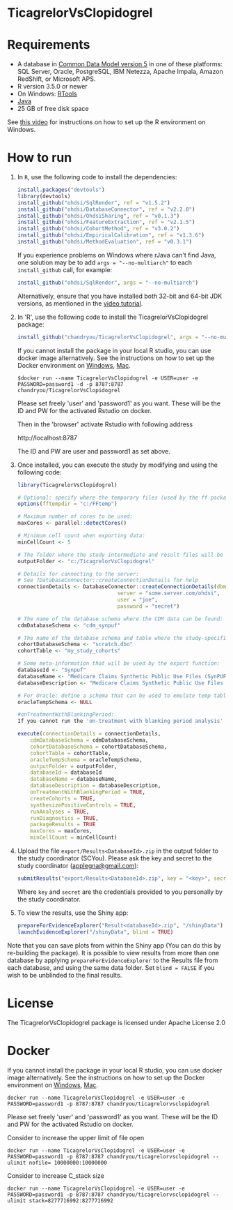 TicagrelorVsClopidogrel
==============================


Requirements
============

- A database in [Common Data Model version 5](https://github.com/OHDSI/CommonDataModel) in one of these platforms: SQL Server, Oracle, PostgreSQL, IBM Netezza, Apache Impala, Amazon RedShift, or Microsoft APS.
- R version 3.5.0 or newer
- On Windows: [RTools](http://cran.r-project.org/bin/windows/Rtools/)
- [Java](http://java.com)
- 25 GB of free disk space

See [this video](https://youtu.be/K9_0s2Rchbo) for instructions on how to set up the R environment on Windows.

How to run
==========
1. In `R`, use the following code to install the dependencies:

	```r
	install.packages("devtools")
	library(devtools)
	install_github("ohdsi/SqlRender", ref = "v1.5.2")
	install_github("ohdsi/DatabaseConnector", ref = "v2.2.0")
	install_github("ohdsi/OhdsiSharing", ref = "v0.1.3")
	install_github("ohdsi/FeatureExtraction", ref = "v2.1.5")
	install_github("ohdsi/CohortMethod", ref = "v3.0.2")
	install_github("ohdsi/EmpiricalCalibration", ref = "v1.3.6")
	install_github("ohdsi/MethodEvaluation", ref = "v0.3.1")
	```

	If you experience problems on Windows where rJava can't find Java, one solution may be to add `args = "--no-multiarch"` to each `install_github` call, for example:
	
	```r
	install_github("ohdsi/SqlRender", args = "--no-multiarch")
	```
	
	Alternatively, ensure that you have installed both 32-bit and 64-bit JDK versions, as mentioned in the [video tutorial](https://youtu.be/K9_0s2Rchbo).
	
2. In 'R', use the following code to install the TicagrelorVsClopidogrel package:

  	```r
	install_github("chandryou/TicagrelorVsClopidogrel", args = "--no-multiarch")
	```

    If you cannot install the package in your local R studio, you can use docker image            alternatively. 
    See the instructions on how to set up the Docker environment on [Windows](https://docs.docker.com/docker-for-windows/), [Mac](https://docs.docker.com/docker-for-mac/).
   
    ```console
    $docker run --name TicagrelorVsClopidogrel -e USER=user -e PASSWORD=password1 -d -p 8787:8787 chandryou/TicagrelorVsClopidogrel
    ```   
    
    Please set freely 'user' and 'password1' as you want. These will be the ID and PW for the activated Rstudio on docker. 

    Then in the 'browser' activate Rstudio with following address
    
    http://localhost:8787
    
    The ID and PW are user and password1 as set above.
	
3. Once installed, you can execute the study by modifying and using the following code:
	
	```r
	library(TicagrelorVsClopidogrel)
	
	# Optional: specify where the temporary files (used by the ff package) will be created:
	options(fftempdir = "c:/FFtemp")
	
	# Maximum number of cores to be used:
	maxCores <- parallel::detectCores()
	
	# Minimum cell count when exporting data:
	minCellCount <- 5
	
	# The folder where the study intermediate and result files will be written:
	outputFolder <- "c:/TicagrelorVsClopidogrel"
	
	# Details for connecting to the server:
	# See ?DatabaseConnector::createConnectionDetails for help
	connectionDetails <- DatabaseConnector::createConnectionDetails(dbms = "postgresql",
									server = "some.server.com/ohdsi",
									user = "joe",
									password = "secret")
	
	# The name of the database schema where the CDM data can be found:
	cdmDatabaseSchema <- "cdm_synpuf"
	
	# The name of the database schema and table where the study-specific cohorts will be instantiated:
	cohortDatabaseSchema <- "scratch.dbo"
	cohortTable <- "my_study_cohorts"
	
	# Some meta-information that will be used by the export function:
	databaseId <- "Synpuf"
	databaseName <- "Medicare Claims Synthetic Public Use Files (SynPUFs)"
	databaseDescription <- "Medicare Claims Synthetic Public Use Files (SynPUFs) were created to allow interested parties to gain familiarity using Medicare claims data while protecting beneficiary privacy. These files are intended to promote development of software and applications that utilize files in this format, train researchers on the use and complexities of Centers for Medicare and Medicaid Services (CMS) claims, and support safe data mining innovations. The SynPUFs were created by combining randomized information from multiple unique beneficiaries and changing variable values. This randomization and combining of beneficiary information ensures privacy of health information."
	
	# For Oracle: define a schema that can be used to emulate temp tables:
	oracleTempSchema <- NULL
	
	#onTreatmentWithBlankingPeriod:
	If you cannot run the 'on-treatment with blanking period analysis' on your database, please set this argument FALSE. Otherwise, I do recommend to set this argument 'TRUE'.
	
	execute(connectionDetails = connectionDetails,
		cdmDatabaseSchema = cdmDatabaseSchema,
		cohortDatabaseSchema = cohortDatabaseSchema,
		cohortTable = cohortTable,
		oracleTempSchema = oracleTempSchema,
		outputFolder = outputFolder,
		databaseId = databaseId
		databaseName = databaseName,
		databaseDescription = databaseDescription,
		onTreatmentWithBlankingPeriod = TRUE,
		createCohorts = TRUE,
		synthesizePositiveControls = TRUE,
		runAnalyses = TRUE,
		runDiagnostics = TRUE,
		packageResults = TRUE
		maxCores = maxCores,
		minCellCount = minCellCount)
	```

4. Upload the file ```export/Results<DatabaseId>.zip``` in the output folder to the study coordinator (SCYou). Please ask the key and secret to the study coordinator (applegna@gmail.com):

	```r
	submitResults("export/Results<DatabaseId>.zip", key = "<key>", secret = "<secret>")
	```
	
	Where ```key``` and ```secret``` are the credentials provided to you personally by the study coordinator.
		
5. To view the results, use the Shiny app:

	```r
	prepareForEvidenceExplorer("Result<databaseId>.zip", "/shinyData")
	launchEvidenceExplorer("/shinyData", blind = TRUE)
	```
  
  Note that you can save plots from within the Shiny app (You can do this by re-building the package). It is possible to view results from more than one database by applying `prepareForEvidenceExplorer` to the Results file from each database, and using the same data folder. Set `blind = FALSE` if you wish to be unblinded to the final results.


License
=======
The TicagrelorVsClopidogrel package is licensed under Apache License 2.0


Docker
=======
If you cannot install the package in your local R studio, you can use docker image alternatively. 
See the instructions on how to set up the Docker environment on [Windows](https://docs.docker.com/docker-for-windows/), [Mac](https://docs.docker.com/docker-for-mac/).
    
```
docker run --name TicagrelorVsClopidogrel -e USER=user -e PASSWORD=password1 -p 8787:8787 chandryou/ticagrelorvsclopidogrel
```
Please set freely 'user' and 'password1' as you want. These will be the ID and PW for the activated Rstudio on docker. 

Consider to increase the upper limit of file open
```
docker run --name TicagrelorVsClopidogrel -e USER=user -e PASSWORD=password1 -p 8787:8787 chandryou/ticagrelorvsclopidogrel --ulimit nofile= 10000000:10000000
```

Consider to increase C_stack size
```
docker run --name TicagrelorVsClopidogrel -e USER=user -e PASSWORD=password1 -p 8787:8787 chandryou/ticagrelorvsclopidogrel --ulimit stack=8277716992:8277716992
```
